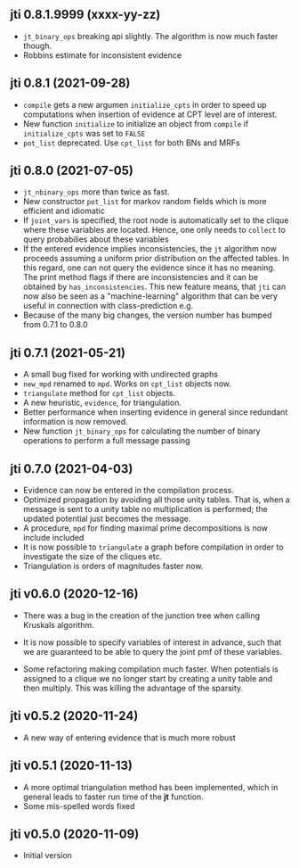 ## jti 0.8.1.9999 (xxxx-yy-zz)

 * `jt_binary_ops` breaking api slightly. The algorithm is now much faster though.
 * Robbins estimate for inconsistent evidence

## jti 0.8.1 (2021-09-28)

 * `compile` gets a new argumen `initialize_cpts` in order to speed up computations when insertion of evidence at CPT level are of interest.
 * New function `initialize` to initialize an object from `compile` if `initialize_cpts` was set to `FALSE`
 * `pot_list` deprecated. Use `cpt_list` for both BNs and MRFs

## jti 0.8.0 (2021-07-05)

 * `jt_nbinary_ops` more than twice as fast.
 * New constructor `pot_list` for markov random fields which is more efficient and idiomatic
 * If `joint_vars` is specified, the root node is automatically set to the clique where these variables are located. Hence, one only needs to `collect` to query probabilies about these variables
 * If the entered evidence implies inconsistencies, the `jt` algorithm now proceeds assuming a uniform prior distribution
 on the affected tables. In this regard, one can not query the evidence since it has no meaning. The print method flags
 if there are inconsistencies and it can be obtained by `has_inconsistencies`. This new feature means, that `jti` can
 now also be seen as a "machine-learning" algorithm that can be very useful in connection with class-prediction e.g.
 * Because of the many big changes, the version number has bumped from 0.7.1 to 0.8.0

## jti 0.7.1 (2021-05-21)

 * A small bug fixed for working with undirected graphs
 * `new_mpd` renamed to `mpd`. Works on `cpt_list` objects now.
 * `triangulate` method for `cpt_list` objects.
 * A new heuristic, `evidence`, for triangulation.
 * Better performance when inserting evidence in general since redundant information is now removed.
 * New function `jt_binary_ops` for calculating the number of binary operations to perform a full message passing

## jti 0.7.0 (2021-04-03)

 * Evidence can now be entered in the compilation process.
 * Optimized propagation by avoiding all those unity tables. That is, when a message is sent to a unity table no multiplication is performed; the updated potential just becomes the message.
 * A procedure, `mpd` for finding maximal prime decompositions is now include included
 * It is now possible to `triangulate` a graph before compilation in order to investigate the size of the cliques etc.
 * Triangulation is orders of magnitudes faster now.

## jti v0.6.0 (2020-12-16)

 * There was a bug in the creation of the junction tree when calling Kruskals algorithm.
 
 * It is now possible to specify variables of interest in advance, such that we are 
 guaranteed to be able to query the joint pmf of these variables.
 * Some refactoring making compilation much faster. When potentials is assigned to
 a clique we no longer start by creating a unity table and then multiply. This was killing
 the advantage of the sparsity.
 
## jti v0.5.2 (2020-11-24)

 * A new way of entering evidence that is much more robust
 
## jti v0.5.1 (2020-11-13)

 * A more optimal triangulation method has been implemented, which in general leads to faster run time of the **jt** function.
 * Some mis-spelled words fixed

## jti v0.5.0 (2020-11-09)

 * Initial version
